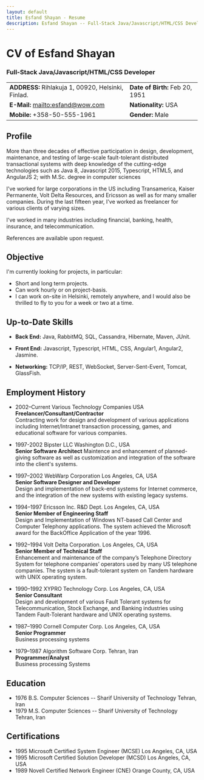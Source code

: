 ```yaml
---
layout: default
title: Esfand Shayan - Resume
description: Esfand Shayan -- Full-Stack Java/Javascript/HTML/CSS Developer 
---
```


CV of Esfand Shayan
===================

### Full-Stack Java/Javascript/HTML/CSS Developer ###

|                                                       |                                   |
|------------------------------------------------------ | --------------------------------- |
| **ADDRESS:** Rihlakuja 1, 00920, Helsinki, Finlad.    |  **Date of Birth:** Feb 20, 1951  |
| **E-Mail:** <mailto:esfand@wow.com>                   |  **Nationality:** USA             |
| **Mobile:** +358-50-555-1961                          |  **Gender:** Male                 |


Profile
-------
More than three decades of effective participation in design, development, maintenance, 
and testing of large-scale fault-tolerant distributed transactional systems with deep 
knowledge of the cutting-edge technologies such as Java 8, Javascript 2015, Typescript, 
HTML5, and AngularJS 2; with M.Sc. degree in computer sciences

I've worked for large corporations in the US including Transamerica, Kaiser Permanente, 
Volt Delta Resources, and Ericsson as well as for many smaller companies.  During the 
last fifteen year, I've worked as freelancer for various clients of varying sizes.

I've worked in many industries including financial, banking, health, insurance, and 
telecommunication.

References are available upon request.


Objective
---------
I'm currently looking for projects, in particular:

* Short and long term projects.
* Can work hourly or on project-basis.
* I can work on-site in Helsinki, remotely anywhere, and I would also be
  thrilled to fly to you for a week or two at a time.

Up-to-Date Skills
-----------------

* **Back End:** Java, RabbitMQ, SQL, Cassandra, Hibernate, Maven, JUnit.

* **Front End:** Javascript, Typescript, HTML, CSS, Angular1, Angular2, Jasmine.

* **Networking:** TCP/IP, REST, WebSocket, Server-Sent-Event, Tomcat, GlassFish.


Employment History
------------------

* 2002–Current	Various Technology Companies	 USA    
**Freelancer/Consultant/Contractor**   
Contracting work for design and development of various applications including 
Internet/Intranet transaction processing, games, and educational software for 
various companies.

* 1997-2002 Bipster LLC  Washington D.C., USA    
**Senior Software Architect** 
Maintence and enhancement of planned-giving software as well as customization
and integration of the software into the client's systems.

* 1997–2002	WebWarp Corporation	Los Angeles, CA, USA    
**Senior Software Designer and Developer**    
Design and implementation of back-end systems for Internet commerce, and the 
integration of the new systems with existing legacy systems.

* 1994–1997	Ericsson Inc. R&D Dept.	Los Angeles, CA, USA    
**Senior Member of Engineering Staff**    
Design and Implementation of Windows NT-based Call Center and Computer Telephony 
applications.  The system achieved the Microsoft award for the BackOffice Application 
of the year 1996.

* 1992–1994	Volt Delta Corporation.	Los Angeles, CA, USA    
**Senior Member of Technical Staff**    
Enhancement and maintenance of the company’s Telephone Directory System for telephone 
companies’ operators used by many US telephone companies.  The system is a fault-tolerant 
system on Tandem hardware with UNIX operating system.

* 1990–1992	XYPRO Technology Corp.	Los Angeles, CA, USA    
**Senior Consultant**    
Design and development of various Fault Tolerant systems for Telecommunication, 
Stock Exchange, and Banking industries using Tandem Fault-Tolerant hardware and UNIX 
operating systems.

* 1987–1990	Cornell Computer Corp.	Los Angeles, CA, USA    
**Senior Programmer**    
Business processing systems

* 1979–1987	Algorithm Software Corp.	Tehran, Iran    
**Programmer/Analyst**    
Business processing Systems


Education
---------
* 1976	B.S. Computer Sciences -- Sharif University of Technology 	Tehran, Iran    
* 1979  M.S. Computer Sciences -- Sharif University of Technology 	Tehran, Iran     

Certifications
--------------
* 1995   Microsoft Certified System Engineer (MCSE)  	Los Angeles, CA, USA    
* 1995   Microsoft Certified Solution Developer (MCSD) 	 Los Angeles, CA, USA    
* 1989   Novell Certified Network Engineer (CNE) 	Orange County, CA, USA    

